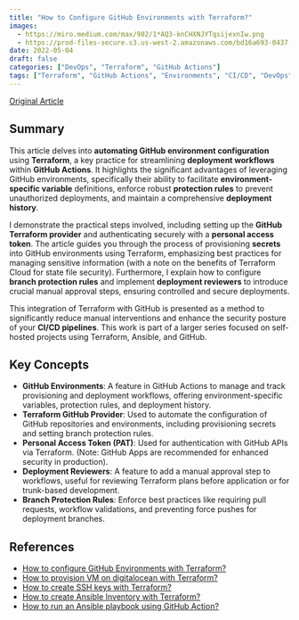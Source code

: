 ```yaml
---
title: "How to Configure GitHub Environments with Terraform?"
images:
  - https://miro.medium.com/max/902/1*AQ3-knCHXNJYTqsijexnIw.png
  - https://prod-files-secure.s3.us-west-2.amazonaws.com/bd16a693-0437-45a1-9aec-255351a830a8/998cf968-6bea-4fe2-87ba-908a218d6c32/08LGZywgql02z0-MJ?X-Amz-Algorithm=AWS4-HMAC-SHA256&X-Amz-Content-Sha256=UNSIGNED-PAYLOAD&X-Amz-Credential=ASIAZI2LB4662NSSWABV%2F20250630%2Fus-west-2%2Fs3%2Fs3%2Faws4_request&X-Amz-Date=20250630T220118Z&X-Amz-Expires=3600&X-Amz-Security-Token=IQoJb3JpZ2luX2VjEM3%2F%2F%2F%2F%2F%2F%2F%2F%2F%2FwEaCXVzLXdlc3QtMiJIMEYCIQCHqtJnqChrcw6S5SBm%2BeTSYebLUw5PYVDBEup4E9ojQAIhAL6fbRG%2B4FKuDz4xVyPiPm%2FBP4AQClXW2wl6miA1qNreKogECMb%2F%2F%2F%2F%2F%2F%2F%2F%2F%2FwEQABoMNjM3NDIzMTgzODA1IgydkcIVxM7oXP%2BdUY4q3AO5e24PD5grtfB5EhryejDkozCvRhrugYx2PqOzoebbW82dwdyuoYVEy%2BUY0wLcz0bAbn9sucAXH3Gct7XyLGo41Fa7GIqnsHN7jRxVW3lZ8KHMda5KjUILKUgEauK3lieaooLBhpM1zDzwh1sH8KhGyuWZIE7JVYdGbQSmI8eJjRV7GHvVVLe%2Bmqaj6S0uB28wc7T8XKn87j8NRqHvsMU2jCR9dN2R7%2B3VOhEV0YqdzybLSzY%2BjeJrfM2sPvcyvzAILy7wgen54NZHmZkDgjReTTRvxA26WBIO3Cg%2BYmuFcG2pnFqabPOgHHIUX3IiOH%2F8fWfSCWlSNp6vbPAjvypTOOjaMvpu%2F0lH3uQqYwx97q%2Fo9o%2BBiP8srYCN%2FIQgM5WAxaUu8wND60jWvir8CkFUf9FGUMCKaClvEfozZaa7VOBxjrWQj%2FmztFF3FQ%2BlukZs6rygvruX7iEInKxbdsyTfUUtOrA3km4Bhc51PKQCAsZqCXjO4ynBZ3769p0W8HM5V0wLprwBPG51tOwT9bwr7OFLfywlU0CgrNWZTwZFBHNj49jL6atIzIRWEGp2tdyj2jIPS9g4xSgcFS5NAtjRblUAqf6hLPcn%2FBUl6SalXjo6HM9PFYsfCC11nzDj%2BYvDBjqkAehlDmMdU6w3TXupG0Xt8dyz%2Ba%2FsSi2mDqg0miBc6vZiuRF%2FFlXyx07ySEZ9YE7ImwrZHPbPn6kLXQSMC9IRfTlnGG5xhTsQ9AseUYABjZDQcLPxZYNoq2gpGSPkjKlJCKaCptNn7%2BnXrjbW9rPx6nwiGUFhZwDyLVaez84jysC0Uh2j9XVhgI8Xrjx3nLuJgV%2F5rCwyZodaBgA06jAygghviSZe&X-Amz-Signature=85286291f037e4be60b010304f152c81245ac7b1f8dbc2aba068a231e46fc719&X-Amz-SignedHeaders=host&x-amz-checksum-mode=ENABLED&x-id=GetObject
date: 2022-05-04
draft: false
categories: ["DevOps", "Terraform", "GitHub Actions"]
tags: ["Terraform", "GitHub Actions", "Environments", "CI/CD", "DevOps"]
---
```


[Original Article](https://medium.com/p/d2b76766547b)

## Summary

This article delves into **automating GitHub environment configuration** using **Terraform**, a key practice for streamlining **deployment workflows** within **GitHub Actions**. It highlights the significant advantages of leveraging GitHub environments, specifically their ability to facilitate **environment-specific variable** definitions, enforce robust **protection rules** to prevent unauthorized deployments, and maintain a comprehensive **deployment history**.

I demonstrate the practical steps involved, including setting up the **GitHub Terraform provider** and authenticating securely with a **personal access token**. The article guides you through the process of provisioning **secrets** into GitHub environments using Terraform, emphasizing best practices for managing sensitive information (with a note on the benefits of Terraform Cloud for state file security). Furthermore, I explain how to configure **branch protection rules** and implement **deployment reviewers** to introduce crucial manual approval steps, ensuring controlled and secure deployments.

This integration of Terraform with GitHub is presented as a method to significantly reduce manual interventions and enhance the security posture of your **CI/CD pipelines**. This work is part of a larger series focused on self-hosted projects using Terraform, Ansible, and GitHub.

## Key Concepts

*   **GitHub Environments**: A feature in GitHub Actions to manage and track provisioning and deployment workflows, offering environment-specific variables, protection rules, and deployment history.
*   **Terraform GitHub Provider**: Used to automate the configuration of GitHub repositories and environments, including provisioning secrets and setting branch protection rules.
*   **Personal Access Token (PAT)**: Used for authentication with GitHub APIs via Terraform. (Note: GitHub Apps are recommended for enhanced security in production).
*   **Deployment Reviewers**: A feature to add a manual approval step to workflows, useful for reviewing Terraform plans before application or for trunk-based development.
*   **Branch Protection Rules**: Enforce best practices like requiring pull requests, workflow validations, and preventing force pushes for deployment branches.

## References

*   [How to configure GitHub Environments with Terraform?](https://medium.com/p/d2b76766547b)
*   [How to provision VM on digitalocean with Terraform?](https://medium.com/p/d2b76766547b)
*   [How to create SSH keys with Terraform?](https://medium.com/p/d2b76766547b)
*   [How to create Ansible Inventory with Terraform?](https://medium.com/p/d2b76766547b)
*   [How to run an Ansible playbook using GitHub Action?](https://m.medium.com/p/d2b76766547b)
